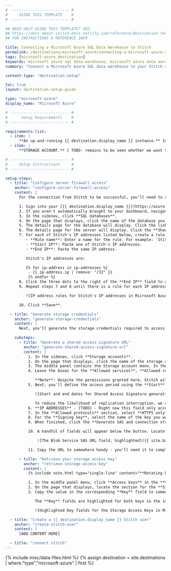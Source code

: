 ```yaml
---
# -------------------------- #
#     USING THIS TEMPLATE    #
# -------------------------- #

## NEED HELP USING THIS TEMPLATE? SEE:
## https://docs-about-stitch-docs.netlify.com/reference/destination-templates/destination-setup/
## FOR INSTRUCTIONS & REFERENCE INFO

title: Connecting a Microsoft Azure SQL Data Warehouse to Stitch
permalink: /destinations/microsoft-azure/connecting-a-microsoft-azure-sql-data-warehouse-to-stitch
tags: [microsoft-azure_destination]
keywords: microsoft azure sql data warehouse, microsoft azure data warehouse, microsoft azure data warehouse, microsoft azure etl, etl to microsoft azure, microsoft azure destination
summary: "Connect a Microsoft Azure SQL data warehouse to your Stitch account."

content-type: "destination-setup"

toc: true
layout: destination-setup-guide

type: "microsoft-azure"
display_name: "Microsoft Azure"

# -------------------------- #
#      Setup Requirements    #
# -------------------------- #

requirements-list:
  - item: |
      **An up-and-running {{ destination.display_name }} instance.** Instructions for creating a {{ destination.display_name }} data warehouse are outside the scope of this tutorial; our instructions assume that you have an instance up and running. For help getting started with {{ destination.display_name }}, refer to [Microsoft's documentation](https://docs.microsoft.com/en-us/azure/sql-data-warehouse/create-data-warehouse-portal){:target="new"}.
  - item: |
      **STORAGE ACCOUNT.** [ TODO- remains to be seen whether we want to use an existing one, or have them create a dedicated account for us]

# -------------------------- #
#     Setup Instructions     #
# -------------------------- #

setup-steps:
  - title: "Configure server firewall access"
    anchor: "configure-server-firewall-access"
    content: |
      For the connection from Stitch to be successful, you'll need to configure the firewall for your {{ destination.display_name }} instance to allow access from our IP addresses.

      1. Sign into your [{{ destination.display_name }}](https://azure.microsoft.com/en-us/account/){:target="new"} account.
      2. If you aren't automatically brought to your dashboard, navigate there.
      3. In the sidenav, click **SQL databases**.
      4. On the page that displays, click the name of the database you want to connect to Stitch.
      5. The details page for the database will display. Click the link in the **Server name** field.
      6. The details page for the server will display. Click the **Show firewall settings** link in the **Firewalls and virutal networks** field.
      7. For each of Stitch's IP addresses listed below, create a rule:
         - **Rule name**: Enter a name for the rule. For example: `Stitch 1`
         - **Start IP**: Paste one of Stitch's IP addresses.
         - **End IP**: Paste the same IP address.

         Stitch's IP addresses are:

         {% for ip-address in ip-addresses %}
          - {{ ip-address.ip | remove: "/32" }}
          {% endfor %}
      8. Click the three dots to the right of the **End IP** field to add the rule.
      9. Repeat steps 7 and 8 until there is a rule for each IP address. The screen should look similar to the following when you're finished:

         ![IP address rules for Stitch's IP addresses in Microsoft Azure firewall settings]({{ site.baseurl }}/images/destinations/microsoft-azure-ip-addresses.png)

      10. Click **Save**.

  - title: "Generate storage credentials"
    anchor: "generate-storage-credentials"
    content: |
      Next, you'll generate the storage credentials required to access Azure Storage.

    substeps:
      - title: "Generate a shared access signature URL"
        anchor: "generate-shared-access-signature-url"
        content: |
          1. In the sidenav, click **Storage accounts**.
          2. On the page that displays, click the name of the storage account you want to use.
          3. The middle panel contains the Storage account menu. In the **Settings** section, click **Shared access signature**.
          4. Leave the boxes for the **Allowed services**, **Allowed resource types**, and **Allowed permissions** checked. Because Microsoft doesn't currently allow users to individually grant permissions on services and resources, Stitch currently requires the default configuration, which includes all permissions. Refer to [Microsoft's documentation](https://docs.microsoft.com/en-us/rest/api/storageservices/Constructing-an-Account-SAS){:target="new"} for more info.

             **Note**: Despite the permissions granted here, Stitch will never delete data.
          5. Next, you'll define the access period using the **Start** and **End** fields in the **Start and expiry date/time** section:

             ![Start and end dates for Shared Access Signature generation in Microsoft Azure settings]({{ site.baseurl }}/images/destinations/microsoft-azure-sas-time-period.png)

             To reduce the likelihood of replication interruption, we recommend setting the expiration date well into the future.
          6. **IP ADDRESSES** - [TODO] - Right now this field only accepts a single IP address or a range.
          7. In the **Allowed protocols** section, select **HTTPS only**.
          8. For the **Signing key**, select the name of the key you want to use. **Note**: Stitch doesn't require the use of a specific key.
          9. When finished, click the **Generate SAS and connection string** button.

          10. A handful of fields will appear below the button. Locate the **Blob service SAS URL** field:

              ![The Blob Service SAS URL field, highlighted]({{ site.baseurl }}/images/destinations/microsoft-azure-blob-service-sas-url.png)

          11. Copy the URL to somewhere handy - you'll need it to complete the setup.

      - title: "Retrieve your storage access key"
        anchor: "retrieve-storage-access-key"
        content: |
          {% include note.html type="single-line" content="**Rotating keys**: If you rotate your storage access keys, you'll also need to update the Destination Settings in Stitch or you'll encounter connection issues." %}

          1. In the middle panel menu, click **Access keys** in the **Settings** section.
          2. On the page that displays, locate the section for the **Signing key** you selected in the previous section. For example: If you selected `key1` as the signing key, locate the section for **key 1**.
          3. Copy the value in the corresponding **Key** field to somewhere handy - you'll need it to complete the setup.

             The **Key** fields are highlighted for both keys in the image below. Remember that you'll only need the **Key** field value for the signing key you selected:

             ![Highlighted Key fields for the Storage Access Keys in Microsoft Azure]({{ site.baseurl }}/images/destinations/microsoft-azure-storage-keys.png)

  - title: "Create a {{ destination.display_name }} Stitch user"
    anchor: "create-stitch-user"
    content: |
      [ADD CONTENT HERE]

  - title: "connect stitch"
---
```

{% include misc/data-files.html %}
{% assign destination = site.destinations | where:"type","microsoft-azure" | first %}